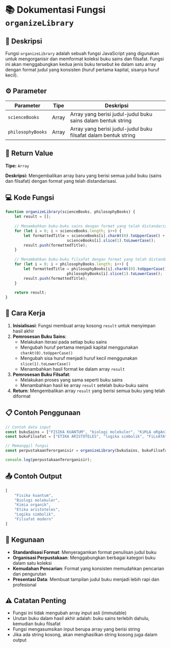 # 📚 Dokumentasi Fungsi `organizeLibrary`

## 📝 Deskripsi

Fungsi `organizeLibrary` adalah sebuah fungsi JavaScript yang digunakan untuk mengorganisir dan memformat koleksi buku sains dan filsafat. Fungsi ini akan menggabungkan kedua jenis buku tersebut ke dalam satu array dengan format judul yang konsisten (huruf pertama kapital, sisanya huruf kecil).

## ⚙️ Parameter

| Parameter | Tipe | Deskripsi |
|-----------|------|-----------|
| `scienceBooks` | Array | Array yang berisi judul-judul buku sains dalam bentuk string |
| `philosophyBooks` | Array | Array yang berisi judul-judul buku filsafat dalam bentuk string |

## 🔄 Return Value

**Tipe:** `Array`

**Deskripsi:** Mengembalikan array baru yang berisi semua judul buku (sains dan filsafat) dengan format yang telah distandarisasi.

## 💻 Kode Fungsi

```javascript
function organizeLibrary(scienceBooks, philosophyBooks) {
    let result = [];
    
    // Menambahkan buku-buku sains dengan format yang telah distandarisasi
    for (let i = 0; i < scienceBooks.length; i++) {
        let formattedTitle = scienceBooks[i].charAt(0).toUpperCase() + 
                           scienceBooks[i].slice(1).toLowerCase();
        result.push(formattedTitle);
    }
    
    // Menambahkan buku-buku filsafat dengan format yang telah distandarisasi
    for (let i = 0; i < philosophyBooks.length; i++) {
        let formattedTitle = philosophyBooks[i].charAt(0).toUpperCase() + 
                           philosophyBooks[i].slice(1).toLowerCase();
        result.push(formattedTitle);
    }
    
    return result;
}
```

## 🚀 Cara Kerja

1. **Inisialisasi**: Fungsi membuat array kosong `result` untuk menyimpan hasil akhir
2. **Pemrosesan Buku Sains**: 
   - Melakukan iterasi pada setiap buku sains
   - Mengubah huruf pertama menjadi kapital menggunakan `charAt(0).toUpperCase()`
   - Mengubah sisa huruf menjadi huruf kecil menggunakan `slice(1).toLowerCase()`
   - Menambahkan hasil format ke dalam array `result`
3. **Pemrosesan Buku Filsafat**: 
   - Melakukan proses yang sama seperti buku sains
   - Menambahkan hasil ke array `result` setelah buku-buku sains
4. **Return**: Mengembalikan array `result` yang berisi semua buku yang telah diformat

## 📋 Contoh Penggunaan

```javascript
// Contoh data input
const bukuSains = ["FISIKA KUANTUM", "biologi molekuler", "KiMiA oRgAnIk"];
const bukuFilsafat = ["ETIKA ARISTOTELES", "logika simbolik", "FiLsAfAt MoDeRn"];

// Memanggil fungsi
const perpustakaanTerorganisir = organizeLibrary(bukuSains, bukuFilsafat);

console.log(perpustakaanTerorganisir);
```

## 📤 Contoh Output

```javascript
[
    "Fisika kuantum",
    "Biologi molekuler", 
    "Kimia organik",
    "Etika aristoteles",
    "Logika simbolik",
    "Filsafat modern"
]
```

## 🎯 Kegunaan

- **Standardisasi Format**: Menyeragamkan format penulisan judul buku
- **Organisasi Perpustakaan**: Menggabungkan berbagai kategori buku dalam satu koleksi
- **Kemudahan Pencarian**: Format yang konsisten memudahkan pencarian dan pengurutan
- **Presentasi Data**: Membuat tampilan judul buku menjadi lebih rapi dan profesional

## ⚠️ Catatan Penting

- Fungsi ini tidak mengubah array input asli (immutable)
- Urutan buku dalam hasil akhir adalah: buku sains terlebih dahulu, kemudian buku filsafat
- Fungsi mengasumsikan input berupa array yang berisi string
- Jika ada string kosong, akan menghasilkan string kosong juga dalam output
